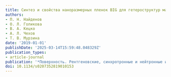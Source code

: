 ```yaml
---
title: Синтез и свойства наноразмерных пленок BIG для гетероструктур магнитоплазмоники
authors:
- П. Н. Найденов
- О. Л. Голикова
- В. А. Кецко
- А. Л. Чехов
- Т. В. Мурзина
date: '2019-01-01'
publishDate: '2025-03-14T15:59:48.048329Z'
publication_types:
- article-journal
publication: '*Поверхность. Рентгеновские, синхротронные и нейтронные исследования*'
doi: 10.1134/s0207352819010153
---
```

